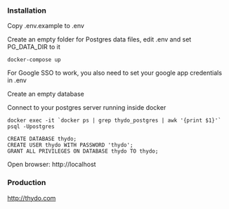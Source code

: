 ### Installation

Copy .env.example to .env

Create an empty folder for Postgres data files, edit .env and set PG_DATA_DIR to it

`docker-compose up`

For Google SSO to work, you also need to set your google app credentials in .env

Create an empty database

Connect to your postgres server running inside docker

```
docker exec -it `docker ps | grep thydo_postgres | awk '{print $1}'` psql -Upostgres
```

```
CREATE DATABASE thydo;
CREATE USER thydo WITH PASSWORD 'thydo';
GRANT ALL PRIVILEGES ON DATABASE thydo TO thydo;
```

Open browser: http://localhost

### Production

http://thydo.com
